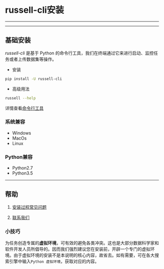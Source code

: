 
# russell-cli安装
---

<!-- toc -->

---

## 基础安装

*russell-cli* 是基于 Python 的命令行工具，我们在终端通过它来进行启动、监控任务或者上传数据集等操作。

- 安装

```bash
pip install -U russell-cli
```

- 高级用法

```bash
russell --help
```

详情查看[命令行工具](/cli.md)

### 系统兼容
- Windows
- MacOs
- Linux

### Python兼容
- Python2.7
- Python3.5

---

## 帮助

1. [安装过程常见问题](/faq/install.md)

2. [联系我们](/contact-us.md) 

### 小技巧

为任务创造专属的**虚拟环境**，可有效的避免各类冲突。这也是大部分数据科学家和软件开发人员所倡导的。因而我们强烈建议您在安装前，开辟一个专门的虚拟环境。由于虚拟环境的安装不是本说明的核心内容，故省去。如有需要，可在各大搜索引擎中输入`Python 虚拟环境`，获取对应的内容。







